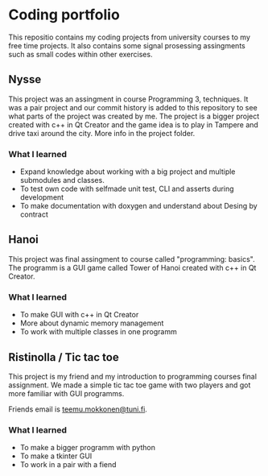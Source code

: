 # **Coding portfolio**
This repositio contains my coding projects from university courses to my free time projects. It also contains some signal prosessing assingments such as small codes within other exercises.

## Nysse

This project was an assingment in course Programming 3, techniques. It was a pair project and our commit history is added to this repository to see what parts of the project was created by me. The project is a bigger project created with c++ in Qt Creator and the game idea is to play in Tampere and drive taxi around the city. More info in the project folder.

### What I learned
- Expand knowledge about working with a big project and multiple submodules and classes.
- To test own code with selfmade unit test, CLI and asserts during development
- To make documentation with doxygen and understand about Desing by contract

## Hanoi

This project was final assingment to course called "programming: basics". The programm is a GUI game called Tower of Hanoi created with c++ in Qt Creator. 

### What I learned
- To make GUI with c++ in Qt Creator
- More about dynamic memory management
- To work with multiple classes in one programm


## Ristinolla / Tic tac toe

This project is my friend and my introduction to programming courses final assignment. We made a simple tic tac toe game with two players and got more familiar with GUI programms.

Friends email is teemu.mokkonen@tuni.fi. 

### What I learned
- To make a bigger programm with python
- To make a tkinter GUI
- To work in a pair with a fiend
